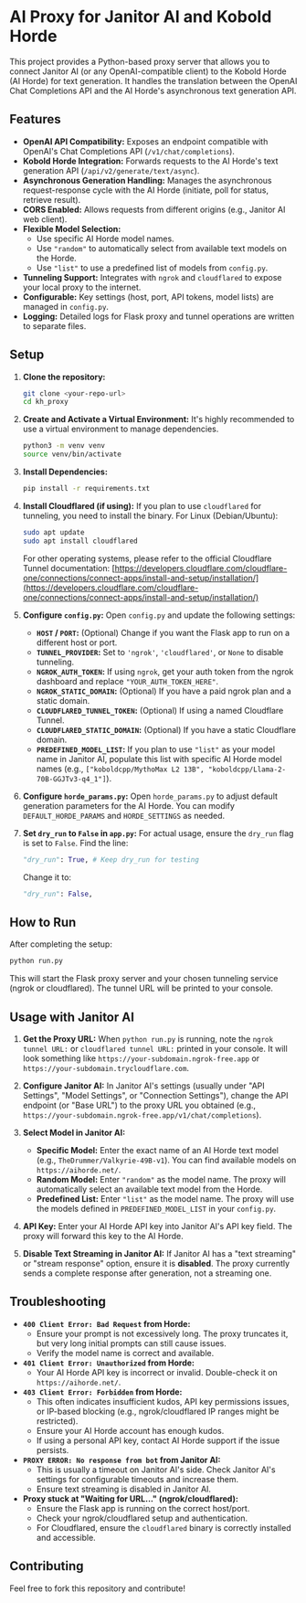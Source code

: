 # AI Proxy for Janitor AI and Kobold Horde

This project provides a Python-based proxy server that allows you to connect Janitor AI (or any OpenAI-compatible client) to the Kobold Horde (AI Horde) for text generation. It handles the translation between the OpenAI Chat Completions API and the AI Horde's asynchronous text generation API.

## Features

*   **OpenAI API Compatibility:** Exposes an endpoint compatible with OpenAI's Chat Completions API (`/v1/chat/completions`).
*   **Kobold Horde Integration:** Forwards requests to the AI Horde's text generation API (`/api/v2/generate/text/async`).
*   **Asynchronous Generation Handling:** Manages the asynchronous request-response cycle with the AI Horde (initiate, poll for status, retrieve result).
*   **CORS Enabled:** Allows requests from different origins (e.g., Janitor AI web client).
*   **Flexible Model Selection:**
    *   Use specific AI Horde model names.
    *   Use `"random"` to automatically select from available text models on the Horde.
    *   Use `"list"` to use a predefined list of models from `config.py`.
*   **Tunneling Support:** Integrates with `ngrok` and `cloudflared` to expose your local proxy to the internet.
*   **Configurable:** Key settings (host, port, API tokens, model lists) are managed in `config.py`.
*   **Logging:** Detailed logs for Flask proxy and tunnel operations are written to separate files.

## Setup

1.  **Clone the repository:**
    ```bash
    git clone <your-repo-url>
    cd kh_proxy
    ```

2.  **Create and Activate a Virtual Environment:**
    It's highly recommended to use a virtual environment to manage dependencies.
    ```bash
    python3 -m venv venv
    source venv/bin/activate
    ```

3.  **Install Dependencies:**
    ```bash
    pip install -r requirements.txt
    ```

4.  **Install Cloudflared (if using):**
    If you plan to use `cloudflared` for tunneling, you need to install the binary.
    For Linux (Debian/Ubuntu):
    ```bash
    sudo apt update
    sudo apt install cloudflared
    ```
    For other operating systems, please refer to the official Cloudflare Tunnel documentation: [https://developers.cloudflare.com/cloudflare-one/connections/connect-apps/install-and-setup/installation/](https://developers.cloudflare.com/cloudflare-one/connections/connect-apps/install-and-setup/installation/)

5.  **Configure `config.py`:**
    Open `config.py` and update the following settings:

    *   **`HOST` / `PORT`:** (Optional) Change if you want the Flask app to run on a different host or port.
    *   **`TUNNEL_PROVIDER`:** Set to `'ngrok'`, `'cloudflared'`, or `None` to disable tunneling.
    *   **`NGROK_AUTH_TOKEN`:** If using `ngrok`, get your auth token from the ngrok dashboard and replace `"YOUR_AUTH_TOKEN_HERE"`.
    *   **`NGROK_STATIC_DOMAIN`:** (Optional) If you have a paid ngrok plan and a static domain.
    *   **`CLOUDFLARED_TUNNEL_TOKEN`:** (Optional) If using a named Cloudflare Tunnel.
    *   **`CLOUDFLARED_STATIC_DOMAIN`:** (Optional) If you have a static Cloudflare domain.
    *   **`PREDEFINED_MODEL_LIST`:** If you plan to use `"list"` as your model name in Janitor AI, populate this list with specific AI Horde model names (e.g., `["koboldcpp/MythoMax L2 13B", "koboldcpp/Llama-2-70B-GGJTv3-q4_1"]`).

5.  **Configure `horde_params.py`:**
    Open `horde_params.py` to adjust default generation parameters for the AI Horde. You can modify `DEFAULT_HORDE_PARAMS` and `HORDE_SETTINGS` as needed.

6.  **Set `dry_run` to `False` in `app.py`:**
    For actual usage, ensure the `dry_run` flag is set to `False`.
    Find the line:
    ```python
    "dry_run": True, # Keep dry_run for testing
    ```
    Change it to:
    ```python
    "dry_run": False,
    ```

## How to Run

After completing the setup:

```bash
python run.py
```

This will start the Flask proxy server and your chosen tunneling service (ngrok or cloudflared). The tunnel URL will be printed to your console.

## Usage with Janitor AI

1.  **Get the Proxy URL:**
    When `python run.py` is running, note the `ngrok tunnel URL:` or `cloudflared tunnel URL:` printed in your console. It will look something like `https://your-subdomain.ngrok-free.app` or `https://your-subdomain.trycloudflare.com`.

2.  **Configure Janitor AI:**
    In Janitor AI's settings (usually under "API Settings", "Model Settings", or "Connection Settings"), change the API endpoint (or "Base URL") to the proxy URL you obtained (e.g., `https://your-subdomain.ngrok-free.app/v1/chat/completions`).

3.  **Select Model in Janitor AI:**
    *   **Specific Model:** Enter the exact name of an AI Horde text model (e.g., `TheDrummer/Valkyrie-49B-v1`). You can find available models on `https://aihorde.net/`.
    *   **Random Model:** Enter `"random"` as the model name. The proxy will automatically select an available text model from the Horde.
    *   **Predefined List:** Enter `"list"` as the model name. The proxy will use the models defined in `PREDEFINED_MODEL_LIST` in your `config.py`.

4.  **API Key:**
    Enter your AI Horde API key into Janitor AI's API key field. The proxy will forward this key to the AI Horde.

5.  **Disable Text Streaming in Janitor AI:**
    If Janitor AI has a "text streaming" or "stream response" option, ensure it is **disabled**. The proxy currently sends a complete response after generation, not a streaming one.

## Troubleshooting

*   **`400 Client Error: Bad Request` from Horde:**
    *   Ensure your prompt is not excessively long. The proxy truncates it, but very long initial prompts can still cause issues.
    *   Verify the model name is correct and available.
*   **`401 Client Error: Unauthorized` from Horde:**
    *   Your AI Horde API key is incorrect or invalid. Double-check it on `https://aihorde.net/`.
*   **`403 Client Error: Forbidden` from Horde:**
    *   This often indicates insufficient kudos, API key permissions issues, or IP-based blocking (e.g., ngrok/cloudflared IP ranges might be restricted).
    *   Ensure your AI Horde account has enough kudos.
    *   If using a personal API key, contact AI Horde support if the issue persists.
*   **`PROXY ERROR: No response from bot` from Janitor AI:**
    *   This is usually a timeout on Janitor AI's side. Check Janitor AI's settings for configurable timeouts and increase them.
    *   Ensure text streaming is disabled in Janitor AI.
*   **Proxy stuck at "Waiting for URL..." (ngrok/cloudflared):**
    *   Ensure the Flask app is running on the correct host/port.
    *   Check your ngrok/cloudflared setup and authentication.
    *   For Cloudflared, ensure the `cloudflared` binary is correctly installed and accessible.

## Contributing

Feel free to fork this repository and contribute!